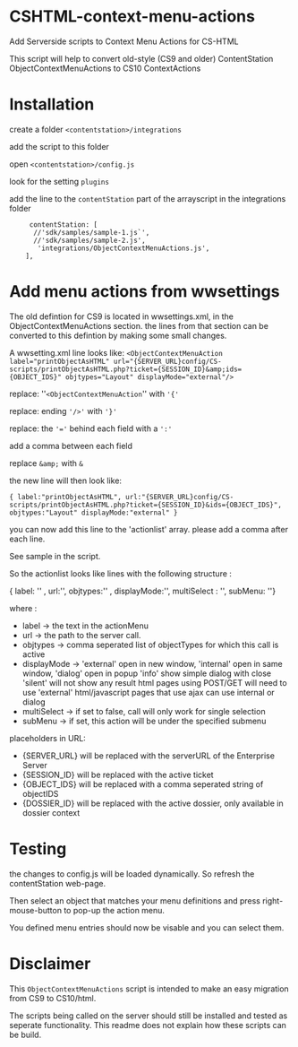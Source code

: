 # CSHTML-context-menu-actions
Add Serverside scripts to Context Menu Actions for CS-HTML

 This script will help to convert old-style (CS9 and older) ContentStation ObjectContextMenuActions 
   to CS10 ContextActions
   
   
# Installation

create a folder ``<contentstation>/integrations``

add the script to this folder

open ``<contentstation>/config.js``

look for the setting `plugins`

add the line to the ``contentStation`` part of the arrayscript in the integrations folder 

```plugins: {
     contentStation: [
      //'sdk/samples/sample-1.js`',
      //'sdk/samples/sample-2.js',
       'integrations/ObjectContextMenuActions.js',
    ],
```


# Add menu actions from wwsettings   
   The old defintion for CS9 is located in wwsettings.xml, in the ObjectContextMenuActions section.
   the lines from that section can be converted to this defintion by making some small changes.
   
   A wwsetting.xml line looks like:
   ``<ObjectContextMenuAction label="printObjectAsHTML" url="{SERVER_URL}config/CS-scripts/printObjectAsHTML.php?ticket={SESSION_ID}&amp;ids={OBJECT_IDS}" objtypes="Layout" displayMode="external"/>``
		    
   replace:  ''``<ObjectContextMenuAction``'' with ``'{'``
   
   replace:  ending ``'/>'`` with ``'}'``
   
   replace: the ``'='`` behind each field with a ``':'``
  
   add a comma between each field
   
   replace ``&amp;`` with ``&``	
   
   the new line will then look like:
   
   ``{ label:"printObjectAsHTML", url:"{SERVER_URL}config/CS-scripts/printObjectAsHTML.php?ticket={SESSION_ID}&ids={OBJECT_IDS}", objtypes:"Layout" displayMode:"external" }``

you can now add this line to the 'actionlist' array. please add a comma after each line.

See sample in the script.
	
So the actionlist looks like lines with the following structure :

   { label: '' , url:'', objtypes:'' , displayMode:'', multiSelect : '', subMenu: ''}
   
where :

   - label -> the text in the actionMenu
   - url   -> the path to the server call. 
   - objtypes -> comma seperated list of objectTypes for which this call is active
   - displayMode -> 'external' open in new window, 
   					'internal' open in same window, 
   					'dialog' open in popup
   					'info'   show simple dialog with close
   					'silent' will not show any result
   					html pages using POST/GET will need to use 'external'
   					html/javascript pages that use ajax can use internal or dialog
   - multiSelect -> if set to false, call will only work for single selection
   - subMenu	 -> if set, this action will be under the specified submenu
   
   placeholders in URL:
   
   - {SERVER_URL}	will be replaced with the serverURL of the Enterprise Server  
   - {SESSION_ID}	will be replaced with the active ticket
   - {OBJECT_IDS}	will be replaced with a comma seperated string of objectIDS
   - {DOSSIER_ID}	will be replaced with the active dossier, only available in dossier context

# Testing
the changes to config.js will be loaded dynamically. So refresh the contentStation web-page.

Then select an object that matches your menu definitions and press right-mouse-button to pop-up the action menu.

You defined menu entries should now be visable and you can select them.

# Disclaimer
This `ObjectContextMenuActions` script is intended to make an easy migration from CS9 to CS10/html.

The scripts being called on the server should still be installed and tested as seperate functionality. This readme does not explain how these scripts can be build.